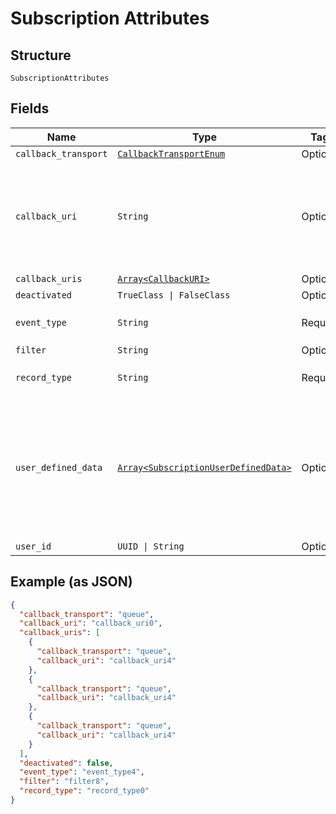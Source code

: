 
# Subscription Attributes

## Structure

`SubscriptionAttributes`

## Fields

| Name | Type | Tags | Description |
|  --- | --- | --- | --- |
| `callback_transport` | [`CallbackTransportEnum`](../../doc/models/callback-transport-enum.md) | Optional | - |
| `callback_uri` | `String` | Optional | Deprecated. Please use callback_uris instead<br>**Constraints**: *Pattern*: `^[A-Za-z0-9 .,@:\&\?=\/\-_]*$` |
| `callback_uris` | [`Array<CallbackURI>`](../../doc/models/callback-uri.md) | Optional | - |
| `deactivated` | `TrueClass \| FalseClass` | Optional | - |
| `event_type` | `String` | Required | **Constraints**: *Pattern*: `^[A-Za-z_-]*$` |
| `filter` | `String` | Optional | - |
| `record_type` | `String` | Required | **Constraints**: *Pattern*: `^[A-Za-z_-]*$` |
| `user_defined_data` | [`Array<SubscriptionUserDefinedData>`](../../doc/models/subscription-user-defined-data.md) | Optional | All purpose list of key-value pairs to store specific data for the associated subscription.<br>**Constraints**: *Maximum Items*: `5` |
| `user_id` | `UUID \| String` | Optional | - |

## Example (as JSON)

```json
{
  "callback_transport": "queue",
  "callback_uri": "callback_uri0",
  "callback_uris": [
    {
      "callback_transport": "queue",
      "callback_uri": "callback_uri4"
    },
    {
      "callback_transport": "queue",
      "callback_uri": "callback_uri4"
    },
    {
      "callback_transport": "queue",
      "callback_uri": "callback_uri4"
    }
  ],
  "deactivated": false,
  "event_type": "event_type4",
  "filter": "filter8",
  "record_type": "record_type0"
}
```

